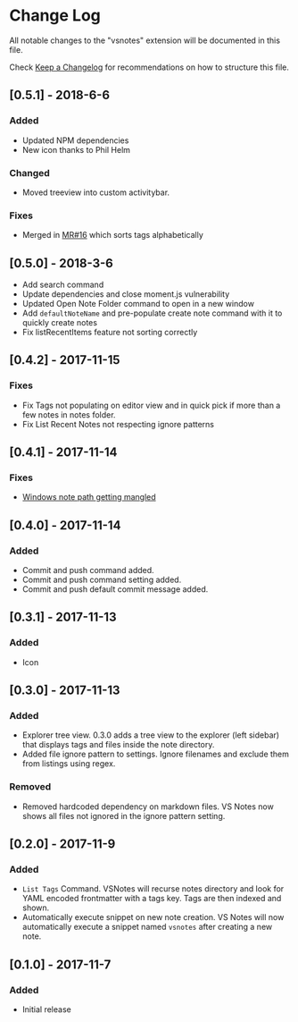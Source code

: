 # Change Log
All notable changes to the "vsnotes" extension will be documented in this file.

Check [Keep a Changelog](http://keepachangelog.com/) for recommendations on how to structure this file.

## [0.5.1] - 2018-6-6
### Added
- Updated NPM dependencies
- New icon thanks to Phil Helm

### Changed
- Moved treeview into custom activitybar.

### Fixes
- Merged in [MR#16](https://github.com/patleeman/VSNotes/pull/15) which sorts tags alphabetically



## [0.5.0] - 2018-3-6
- Add search command
- Update dependencies and close moment.js vulnerability
- Updated Open Note Folder command to open in a new window
- Add `defaultNoteName` and pre-populate create note command with it to quickly create notes
- Fix listRecentItems feature not sorting correctly

## [0.4.2] - 2017-11-15
### Fixes
- Fix Tags not populating on editor view and in quick pick if more than a few notes in notes folder.
- Fix List Recent Notes not respecting ignore patterns

## [0.4.1] - 2017-11-14
### Fixes
- [Windows note path getting mangled](https://github.com/patleeman/VSNotes/issues/3)

## [0.4.0] - 2017-11-14
### Added
- Commit and push command added.
- Commit and push command setting added.
- Commit and push default commit message added.

## [0.3.1] - 2017-11-13
### Added
- Icon

## [0.3.0] - 2017-11-13
### Added
- Explorer tree view. 0.3.0 adds a tree view to the explorer (left sidebar) that displays tags and files inside the note directory.
- Added file ignore pattern to settings. Ignore filenames and exclude them from listings using regex.

### Removed
-  Removed hardcoded dependency on markdown files. VS Notes now shows all files not ignored in the ignore pattern setting.

## [0.2.0] - 2017-11-9
### Added
- `List Tags` Command. VSNotes will recurse notes directory and look for YAML encoded frontmatter with a tags key. Tags are then indexed and shown.
- Automatically execute snippet on new note creation. VS Notes will now automatically execute a snippet named `vsnotes` after creating a new note.

## [0.1.0] - 2017-11-7
### Added
- Initial release